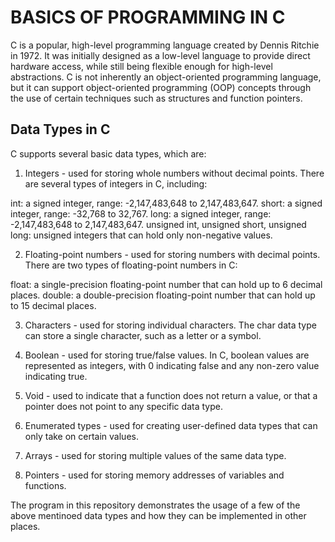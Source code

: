 # **BASICS OF PROGRAMMING IN C**

C is a popular, high-level programming language created by Dennis Ritchie in 1972. It was initially designed as a low-level language to provide direct hardware access, 
while still being flexible enough for high-level abstractions. 
C is not inherently an object-oriented programming language, but it can support object-oriented programming (OOP) concepts through the use of certain techniques such as 
structures and function pointers.

## Data Types in C

C supports several basic data types, which are:

1. Integers - used for storing whole numbers without decimal points. There are several types of integers in C, including:

int: a signed integer, range: -2,147,483,648 to 2,147,483,647.
short: a signed integer, range: -32,768 to 32,767.
long: a signed integer, range: -2,147,483,648 to 2,147,483,647.
unsigned int, unsigned short, unsigned long: unsigned integers that can hold only non-negative values.

2. Floating-point numbers - used for storing numbers with decimal points. There are two types of floating-point numbers in C:

float: a single-precision floating-point number that can hold up to 6 decimal places.
double: a double-precision floating-point number that can hold up to 15 decimal places.

3. Characters - used for storing individual characters. The char data type can store a single character, such as a letter or a symbol.

4. Boolean - used for storing true/false values. In C, boolean values are represented as integers, with 0 indicating false and any non-zero value indicating true.

5. Void - used to indicate that a function does not return a value, or that a pointer does not point to any specific data type.

6. Enumerated types - used for creating user-defined data types that can only take on certain values.

7. Arrays - used for storing multiple values of the same data type.

8. Pointers - used for storing memory addresses of variables and functions.


The program in this repository demonstrates the usage of a few of the above mentinoed data types and how they can be implemented in other places.
